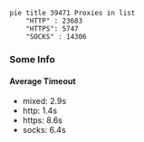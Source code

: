 
```mermaid
pie title 39471 Proxies in list
    "HTTP" : 23683
    "HTTPS": 5747
    "SOCKS" : 14306
```

### Some Info
#### Average Timeout

- mixed: 2.9s
- http: 1.4s
- https: 8.6s
- socks: 6.4s